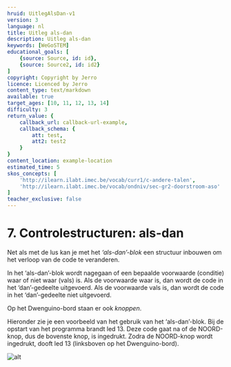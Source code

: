 ```yaml
---
hruid: UitlegAlsDan-v1
version: 3
language: nl
title: Uitleg als-dan
description: Uitleg als-dan
keywords: [WeGoSTEM]
educational_goals: [
    {source: Source, id: id}, 
    {source: Source2, id: id2}
]
copyright: Copyright by Jerro
licence: Licenced by Jerro
content_type: text/markdown
available: true
target_ages: [10, 11, 12, 13, 14]
difficulty: 3
return_value: {
    callback_url: callback-url-example,
    callback_schema: {
        att: test,
        att2: test2
    }
}
content_location: example-location
estimated_time: 5
skos_concepts: [
    'http://ilearn.ilabt.imec.be/vocab/curr1/c-andere-talen', 
    'http://ilearn.ilabt.imec.be/vocab/ondniv/sec-gr2-doorstroom-aso'
]
teacher_exclusive: false
---
```


# 7. Controlestructuren: als-dan

Net als met de lus kan je met het *‘als-dan’-blok* een structuur inbouwen om het verloop van de code te veranderen.

In het ‘als-dan’-blok wordt nagegaan of een bepaalde voorwaarde (conditie) waar of niet waar (vals) is. Als de voorwaarde waar is, dan wordt de code in het ‘dan’-gedeelte uitgevoerd. Als de voorwaarde vals is, dan wordt de code in het ‘dan’-gedeelte niet uitgevoerd.

Op het Dwenguino-bord staan er ook *knoppen*.

Hieronder zie je een voorbeeld van het gebruik van het ‘als-dan’-blok. Bij de opstart van het programma brandt led 13. Deze code gaat na of de NOORD-knop, dus de bovenste knop, is ingedrukt. Zodra de NOORD-knop wordt ingedrukt, dooft led 13 (linksboven op het Dwenguino-bord).

![alt](https://scholen.dwengo.org/static/alsdancode.png "Afb. alsdan")